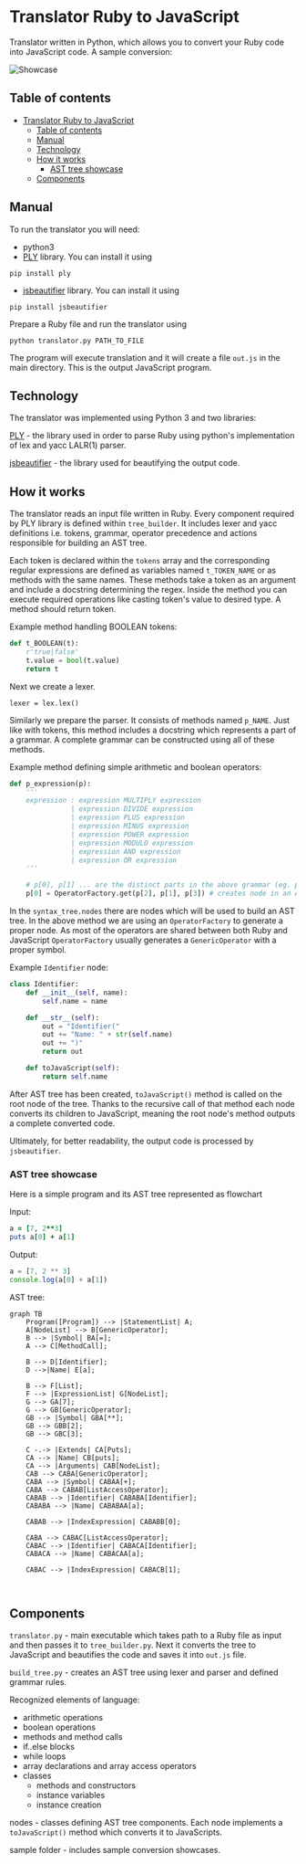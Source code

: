 # Translator Ruby to JavaScript

Translator written in Python, which allows you to convert your Ruby code into JavaScript code. A sample conversion:

![Showcase](https://i.imgur.com/YCVeCxy.png)

## Table of contents

- [Translator Ruby to JavaScript](#translator-ruby-to-javascript)
  - [Table of contents](#table-of-contents)
  - [Manual](#manual)
  - [Technology](#technology)
  - [How it works](#how-it-works)
    - [AST tree showcase](#ast-tree-showcase)
  - [Components](#components)

## Manual

To run the translator you will need:
* python3
* [PLY](https://pypi.org/project/ply/) library. You can install it using
```
pip install ply
```
* [jsbeautifier](https://pypi.org/project/jsbeautifier/) library. You can install it using

```
pip install jsbeautifier
```

Prepare a Ruby file and run the translator using
```
python translator.py PATH_TO_FILE
```

The program will execute translation and it will create a file `out.js` in the main directory. This is the output JavaScript program.

## Technology
The translator was implemented using Python 3 and two libraries:

[PLY](https://pypi.org/project/ply/) - the library used in order to parse Ruby using python's implementation of lex and yacc LALR(1) parser.

[jsbeautifier](https://pypi.org/project/jsbeautifier/) - the library used for beautifying the output code.

## How it works
The translator reads an input file written in Ruby. Every component required by PLY library is defined within `tree_builder`. It includes lexer and yacc definitions i.e. tokens, grammar, operator precedence and actions responsible for building an AST tree.

Each token is declared within the `tokens` array and the corresponding regular expressions are defined as variables named `t_TOKEN_NAME` or as methods with the same names. These methods take a token as an argument and include a docstring determining the regex. Inside the method you can execute required operations like casting token's value to desired type. A method should return token.

Example method handling BOOLEAN tokens:

``` python
def t_BOOLEAN(t):
    r'true|false'
    t.value = bool(t.value)
    return t
```

Next we create a lexer.

```
lexer = lex.lex()
```

Similarly we prepare the parser. It consists of methods named `p_NAME`. Just like with tokens, this method includes a docstring which represents a part of a grammar. A complete grammar can be constructed using all of these methods.

Example method defining simple arithmetic and boolean operators:

``` python
def p_expression(p):
    '''
    expression : expression MULTIPLY expression
               | expression DIVIDE expression
               | expression PLUS expression
               | expression MINUS expression
               | expression POWER expression
               | expression MODULO expression
               | expression AND expression
               | expression OR expression
    '''

    # p[0], p[1] ... are the distinct parts in the above grammar (eg. p[2] is an operator token)
    p[0] = OperatorFactory.get(p[2], p[1], p[3]) # creates node in an AST tree
```

In the `syntax_tree.nodes` there are nodes which will be used to build an AST tree. In the above method we are using an `OperatorFactory` to generate a proper node. As most of the operators are shared between both Ruby and JavaScript `OperatorFactory` usually generates a `GenericOperator` with a proper symbol.

Example `Identifier` node:

```python
class Identifier:
    def __init__(self, name):
        self.name = name

    def __str__(self):
        out = "Identifier("
        out += "Name: " + str(self.name)
        out += ")"
        return out

    def toJavaScript(self):
        return self.name
```

After AST tree has been created, `toJavaScript()` method is called on the root node of the tree. Thanks to the recursive call of that method each node converts its children to JavaScript, meaning the root node's method outputs a complete converted code.


Ultimately, for better readability, the output code is processed by `jsbeautifier`.

### AST tree showcase

Here is a simple program and its AST tree represented as flowchart

Input:
``` ruby
a = [7, 2**3]
puts a[0] + a[1]
```
Output:
``` javascript
a = [7, 2 ** 3]
console.log(a[0] + a[1])
```

AST tree:
    
``` mermaid
graph TB
    Program([Program]) --> |StatementList| A;
    A[NodeList] --> B[GenericOperator];
    B --> |Symbol| BA[=];
    A --> C[MethodCall];
    
    B --> D[Identifier];
    D -->|Name| E[a];
    
    B --> F[List];
    F --> |ExpressionList| G[NodeList];
    G --> GA[7];
    G --> GB[GenericOperator];
    GB --> |Symbol| GBA[**];
    GB --> GBB[2];
    GB --> GBC[3];
    
    C -.-> |Extends| CA[Puts];
    CA --> |Name| CB[puts];
    CA --> |Arguments| CAB[NodeList];
    CAB --> CABA[GenericOperator];
    CABA --> |Symbol| CABAA[+];
    CABA --> CABAB[ListAccessOperator];
    CABAB --> |Identifier| CABABA[Identifier];
    CABABA --> |Name| CABABAA[a];
    
    CABAB --> |IndexExpression| CABABB[0];
    
    CABA --> CABAC[ListAccessOperator];
    CABAC --> |Identifier| CABACA[Identifier];
    CABACA --> |Name| CABACAA[a];
    
    CABAC --> |IndexExpression| CABACB[1];
    
    
```


## Components
 
`translator.py` - main executable which takes path to a Ruby file as input and then passes it to `tree_builder.py`. Next it converts the tree to JavaScript and beautifies the code and saves it into `out.js` file.

`build_tree.py` - creates an AST tree using lexer and parser and defined grammar rules.

Recognized elements of language:
* arithmetic operations
* boolean operations
* methods and method calls
* if..else blocks
* while loops
* array declarations and array access operators
* classes
  * methods and constructors
  * instance variables
  * instance creation

nodes - classes defining AST tree components. Each node implements a `toJavaScript()` method which converts it to JavaScripts.

sample folder - includes sample conversion showcases.

